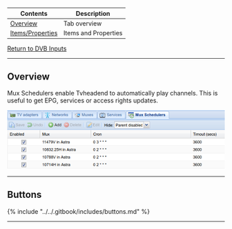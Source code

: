 Contents                               | Description
---------------------------------------|------------------------
[Overview](#overview)                  | Tab overview
[Items/Properties](#items)             | Items and Properties

[Return to DVB Inputs](dvbinputs)

---

## Overview

Mux Schedulers enable Tvheadend to automatically play channels. This is 
useful to get EPG, services or access rights updates.

!['Mux Schedule Entries'](../../.gitbook/assets/doc/dvbinputs/dvbinput_mux_sched.png)

---

## Buttons

{% include "../../.gitbook/includes/buttons.md" %}

---

